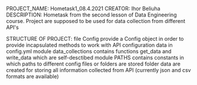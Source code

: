 PROJECT_NAME: Hometask1_08.4.2021
CREATOR: Ihor Beliuha
DESCRIPTION:
Hometask from the second lesson of Data Engineering course.
Project are supposed to be used for data collection from different API's

STRUCTURE OF PROJECT:
file Config provide a Config object in order to provide incapsulated methods to work with API configuration data in config.yml
module data_collections contains functions get_data and write_data which are self-desctibed
module PATHS contains constants in which paths to different config files or folders are stored
folder data are created for storing all information collected from API (currently json and csv formats are available)
